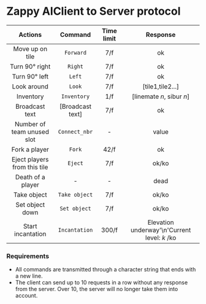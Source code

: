 # Zappy AIClient to Server protocol

|            Actions           |      Command     | Time limit |                    Response                   |
| :--------------------------: | :--------------: | :--------: | :-------------------------------------------: |
|        Move up on tile       |     `Forward`    |     7/f    |                       ok                      |
|        Turn 90° right        |      `Right`     |     7/f    |                       ok                      |
|         Turn 90° left        |      `Left`      |     7/f    |                       ok                      |
|          Look around         |      `Look`      |     7/f    |                [tile1,tile2...]               |
|           Inventory          |    `Inventory`   |     1/f    |           \[linemate _n_, sibur _n_]          |
|        Broadcast text        | [Broadcast text] |     7/f    |                       ok                      |
|  Number of team unused slot  |   `Connect_nbr`  |      -     |                     value                     |
|         Fork a player        |      `Fork`      |    42/f    |                       ok                      |
| Eject players from this tile |      `Eject`     |     7/f    |                     ok/ko                     |
|       Death of a player      |         -        |      -     |                      dead                     |
|          Take object         |   `Take object`  |     7/f    |                     ok/ko                     |
|        Set object down       |   `Set object`   |     7/f    |                     ok/ko                     |
|       Start incantation      |   `Incantation`  |    300/f   | Elevation underway'\\n'Current level: _k_ /ko |

### Requirements

-   All commands are transmitted through a character string that ends with a new line.
-   The client can send up to 10 requests in a row without any response from the server.
    Over 10, the server will no longer take them into account.
